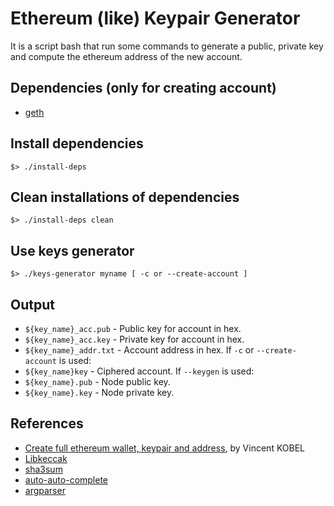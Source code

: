 # Ethereum (like) Keypair Generator

It is a script bash that run some commands to generate a public, private key and compute the ethereum address of the new account.

## Dependencies (only for creating account)
- [geth](https://github.com/ethereum/go-ethereum/wiki/geth)

## Install dependencies
```
$> ./install-deps
```

## Clean installations of dependencies
```
$> ./install-deps clean
```

## Use keys generator
```
$> ./keys-generator myname [ -c or --create-account ]
```

## Output
- `${key_name}_acc.pub` - Public key for account in hex.
- `${key_name}_acc.key` - Private key for account in hex.
- `${key_name}_addr.txt` - Account address in hex.
If `-c` or `--create-account` is used:
- `${key_name}key` - Ciphered account.
If `--keygen` is used:
- `${key_name}.pub` - Node public key.
- `${key_name}.key` - Node private key.

## References
- [Create full ethereum wallet, keypair and address](https://kobl.one/blog/create-full-ethereum-keypair-and-address/), by Vincent KOBEL
- [Libkeccak](https://github.com/maandree/libkeccak)
- [sha3sum](https://github.com/maandree/sha3sum)
- [auto-auto-complete](https://github.com/maandree/auto-auto-complete)
- [argparser](https://github.com/maandree/argparser)
